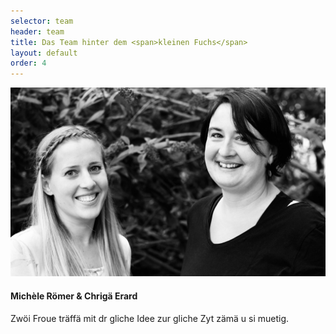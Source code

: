```yaml
---
selector: team
header: team
title: Das Team hinter dem <span>kleinen Fuchs</span>
layout: default
order: 4
---
```


<div class="row justify-content-md-center text-center">
    <div class="col-lg-8 col-md-8 d-flex align-items-stretch" data-aos="fade-up" data-aos-delay="100">
        <div class="team-member">
          <div class="team-member-img">
            <img src="assets/img/team.jpeg" class="img-fluid" alt="">
            <div class="social">
              <a href="{{site.facebook_username}}"><i class="bi bi-facebook"></i></a>
              <a href="{{site.instagram_username}}"><i class="bi bi-instagram"></i></a>
            </div>
          </div>
          <div class="team-member-info">
            <h4>Michèle Römer & Chrigä Erard</h4>
            <div class="team-member-quote">
                <i class="bi bi-quote quote-icon-left"></i>
                Zwöi Froue träffä mit dr gliche Idee zur gliche Zyt zämä u si muetig.
                <i class="bi bi-quote quote-icon-right"></i>
            </div>
          </div>
        </div>
      </div>
</div>
